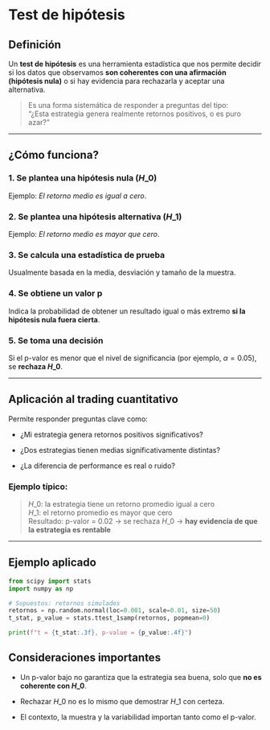 # Test de hipótesis

## Definición

Un **test de hipótesis** es una herramienta estadística que nos permite decidir si los datos que observamos **son coherentes con una afirmación (hipótesis nula)** o si hay evidencia para rechazarla y aceptar una alternativa.

> Es una forma sistemática de responder a preguntas del tipo:\
> “¿Esta estrategia genera realmente retornos positivos, o es puro azar?”

***

## ¿Cómo funciona?

### 1. **Se plantea una hipótesis nula** ($H\_0$)

Ejemplo: _El retorno medio es igual a cero_.

### 2. **Se plantea una hipótesis alternativa** ($H\_1$)

Ejemplo: _El retorno medio es mayor que cero_.

### 3. **Se calcula una estadística de prueba**

Usualmente basada en la media, desviación y tamaño de la muestra.

### 4. **Se obtiene un valor p**

Indica la probabilidad de obtener un resultado igual o más extremo **si la hipótesis nula fuera cierta**.

### 5. **Se toma una decisión**

Si el p-valor es menor que el nivel de significancia (por ejemplo, $\alpha = 0.05$), se **rechaza $H\_0$**.

***

## Aplicación al trading cuantitativo

Permite responder preguntas clave como:

* ¿Mi estrategia genera retornos positivos significativos?

* ¿Dos estrategias tienen medias significativamente distintas?

* ¿La diferencia de performance es real o ruido?

### Ejemplo típico:

> $H\_0$: la estrategia tiene un retorno promedio igual a cero\
> $H\_1$: el retorno promedio es mayor que cero\
> Resultado: p-valor = 0.02 → se rechaza $H\_0$ → **hay evidencia de que la estrategia es rentable**

***

## Ejemplo aplicado

```python
from scipy import stats
import numpy as np

# Supuestos: retornos simulados
retornos = np.random.normal(loc=0.001, scale=0.01, size=50)
t_stat, p_value = stats.ttest_1samp(retornos, popmean=0)

print(f"t = {t_stat:.3f}, p-value = {p_value:.4f}")
```

## Consideraciones importantes

* Un p-valor bajo no garantiza que la estrategia sea buena, solo que **no es coherente con $H\_0$**.

* Rechazar $H\_0$ no es lo mismo que demostrar $H\_1$ con certeza.

* El contexto, la muestra y la variabilidad importan tanto como el p-valor.
